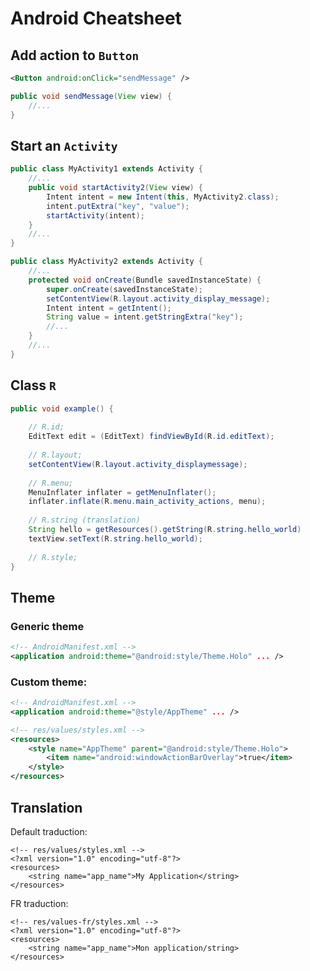 Android Cheatsheet
==================

Add action to ``Button``
---------------------------

```xml
<Button android:onClick="sendMessage" />
```
```java
public void sendMessage(View view) {
    //...
}
```

Start an ``Activity``
-----------------

```java
public class MyActivity1 extends Activity {
    //...
    public void startActivity2(View view) {
        Intent intent = new Intent(this, MyActivity2.class);
        intent.putExtra("key", "value");
        startActivity(intent);
    }
    //...
}
```
```java
public class MyActivity2 extends Activity {
    //...
    protected void onCreate(Bundle savedInstanceState) {
        super.onCreate(savedInstanceState);
        setContentView(R.layout.activity_display_message);
        Intent intent = getIntent();
        String value = intent.getStringExtra("key");
        //...
    }
    //...
}
```

Class ``R``
-----------

```java
public void example() {
    
    // R.id;
    EditText edit = (EditText) findViewById(R.id.editText);
    
    // R.layout;
    setContentView(R.layout.activity_displaymessage);
    
    // R.menu;
    MenuInflater inflater = getMenuInflater();
    inflater.inflate(R.menu.main_activity_actions, menu);
    
    // R.string (translation)
    String hello = getResources().getString(R.string.hello_world)
    textView.setText(R.string.hello_world);
    
    // R.style;
}
```

Theme
-----

### Generic theme

```xml
<!-- AndroidManifest.xml -->
<application android:theme="@android:style/Theme.Holo" ... />
```

### Custom theme:
```xml
<!-- AndroidManifest.xml -->
<application android:theme="@style/AppTheme" ... />
```
```xml
<!-- res/values/styles.xml -->
<resources>
    <style name="AppTheme" parent="@android:style/Theme.Holo">
        <item name="android:windowActionBarOverlay">true</item>
    </style>
</resources>
```

Translation
-----------

Default traduction:
```
<!-- res/values/styles.xml -->
<?xml version="1.0" encoding="utf-8"?>
<resources>
    <string name="app_name">My Application</string>
</resources>
```

FR traduction:
```
<!-- res/values-fr/styles.xml -->
<?xml version="1.0" encoding="utf-8"?>
<resources>
    <string name="app_name">Mon application/string>
</resources>
```
